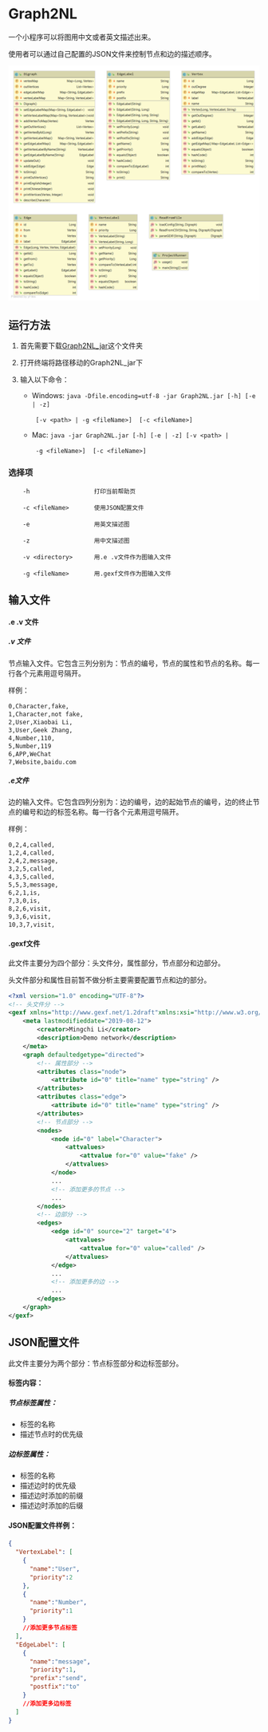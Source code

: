 

# Graph2NL

一个小程序可以将图用中文或者英文描述出来。

使用者可以通过自己配置的JSON文件来控制节点和边的描述顺序。

![](diagrams/uml.png)

## 运行方法
1. 首先需要下载[Graph2NL_jar](https://github.com/LMCNN/Graph2NL/tree/master/classes/artifacts/Graph2NL_jar)这个文件夹

2. 打开终端将路径移动的Graph2NL_jar下

3. 输入以下命令：

   - Windows:  `java -Dfile.encoding=utf-8 -jar Graph2NL.jar [-h] [-e | -z]`

     ` [-v <path> | -g <fileName>]  [-c <fileName>]`

   - Mac:      `java -jar Graph2NL.jar [-h] [-e | -z] [-v <path> |`

     ` -g <fileName>]  [-c <fileName>]`

### 选择项

        -h                  打印当前帮助页
    
        -c <fileName>       使用JSON配置文件
    
        -e                  用英文描述图
    
        -z                  用中文描述图
    
        -v <directory>      用.e .v文件作为图输入文件
    
        -g <fileName>       用.gexf文件作为图输入文件


## 输入文件

#### .e .v 文件

##### .v 文件

节点输入文件。它包含三列分别为：节点的编号，节点的属性和节点的名称。每一行各个元素用逗号隔开。

样例：

```
0,Character,fake,
1,Character,not fake,
2,User,Xiaobai Li,
3,User,Geek Zhang,
4,Number,110,
5,Number,119
6,APP,WeChat
7,Website,baidu.com
```

##### .e文件

边的输入文件。它包含四列分别为：边的编号，边的起始节点的编号，边的终止节点的编号和边的标签名称。每一行各个元素用逗号隔开。

样例：

```
0,2,4,called,
1,2,4,called,
2,4,2,message,
3,2,5,called,
4,3,5,called,
5,5,3,message,
6,2,1,is,
7,3,0,is,
8,2,6,visit,
9,3,6,visit,
10,3,7,visit,
```

#### .gexf文件

此文件主要分为四个部分：头文件分，属性部分，节点部分和边部分。

头文件部分和属性目前暂不做分析主要需要配置节点和边的部分。

```xml
<?xml version="1.0" encoding="UTF-8"?>
<!-- 头文件分 -->
<gexf xmlns="http://www.gexf.net/1.2draft"xmlns:xsi="http://www.w3.org/2001/XMLSchemainstance" xsi:schemaLocation="http://www.gexf.net/1.2drafthttp://www.gexf.net/1.2draft/gexf.xsd" version="1.2">
    <meta lastmodifieddate="2019-08-12">
        <creator>Mingchi Li</creator>
        <description>Demo network</description>
    </meta>
    <graph defaultedgetype="directed">
        <!-- 属性部分 -->
        <attributes class="node">
        	<attribute id="0" title="name" type="string" />
        </attributes>
        <attributes class="edge">
        	<attribute id="0" title="name" type="string" />
        </attributes>
    	<!-- 节点部分 -->
        <nodes>
            <node id="0" label="Character">
                <attvalues>
                    <attvalue for="0" value="fake" />
                </attvalues>
            </node>
            ...
            <!-- 添加更多的节点 -->
            ...
        </nodes>
        <!-- 边部分 -->
    	<edges>
            <edge id="0" source="2" target="4">
                <attvalues>
                	<attvalue for="0" value="called" />
                </attvalues>
            </edge>
        	...
            <!-- 添加更多的边 -->
            ...
        </edges>
    </graph>
</gexf>
```

## JSON配置文件

此文件主要分为两个部分：节点标签部分和边标签部分。

#### 标签内容：

##### 节点标签属性：

- 标签的名称
- 描述节点时的优先级

##### 边标签属性：

- 标签的名称
- 描述边时的优先级
- 描述边时添加的前缀
- 描述边时添加的后缀

#### JSON配置文件样例：

```json
{
  "VertexLabel": [
    {
      "name":"User",
      "priority":2
    },
    {
      "name":"Number",
      "priority":1
    }
    //添加更多节点标签
  ],
  "EdgeLabel": [
    {
      "name":"message",
      "priority":1,
      "prefix":"send",
      "postfix":"to"
    }
    //添加更多边标签
  ]
}
```

